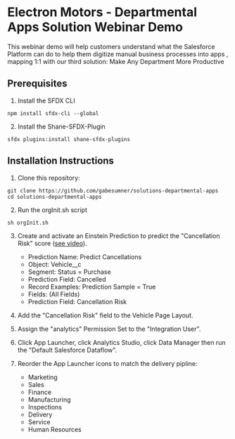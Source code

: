 # Electron Motors - Departmental Apps Solution Webinar Demo

This webinar demo will help customers understand what the Salesforce Platform can do to help them digitize manual business processes into apps , mapping 1:1 with our third solution: Make Any Department More Productive

## Prerequisites

1. Install the SFDX CLI

```
npm install sfdx-cli --global
```

2. Install the Shane-SFDX-Plugin

```
sfdx plugins:install shane-sfdx-plugins
```

## Installation Instructions

1. Clone this repository:

```
git clone https://github.com/gabesumner/solutions-departmental-apps
cd solutions-departmental-apps
```

2. Run the orgInit.sh script
```
sh orgInit.sh
```

3. Create and activate an Einstein Prediction to predict the "Cancellation Risk" score ([see video](https://drive.google.com/open?id=1SCfkYPVv2mYP9ynz1BOak1yaUc78NTXH)).
    - Prediction Name: Predict Cancellations
    - Object: Vehicle__c
    - Segment: Status = Purchase
    - Prediction Field: Cancelled
    - Record Examples: Prediction Sample = True
    - Fields: (All Fields)
    - Prediction Field: Cancellation Risk

4. Add the "Cancellation Risk" field to the Vehicle Page Layout.

5. Assign the "analytics" Permission Set to the "Integration User".

6. Click App Launcher, click Analytics Studio, click Data Manager then run the "Default Salesforce Dataflow".

7. Reorder the App Launcher icons to match the delivery pipline:
    - Marketing
    - Sales
    - Finance
    - Manufacturing
    - Inspections
    - Delivery
    - Service
    - Human Resources

